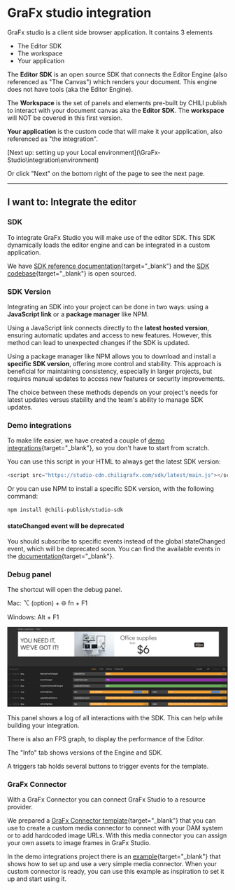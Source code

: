 # GraFx studio integration

GraFx studio is a client side browser application.
It contains 3 elements

- The Editor SDK
- The workspace
- Your application

The **Editor SDK** is an open source SDK that connects the Editor Engine (also referenced as "The Canvas") which renders your document. This engine does not have tools (aka the Editor Engine).

The **Workspace** is the set of panels and elements pre-built by CHILI publish to interact with your document canvas aka the **Editor SDK**.
The **workspace** will NOT be covered in this first version.

**Your application** is the custom code that will make it your application, also referenced as "the integration".

[Next up: setting up your Local environment](\GraFx-Studio\integration\environment\)

Or click "Next" on the bottom right of the page to see the next page.

---

## I want to: Integrate the editor

### SDK

To integrate GraFx Studio you will make use of the editor SDK. This SDK dynamically loads the editor engine and can be integrated in a custom application.

We have [SDK reference documentation](https://chili-publish.github.io/studio-sdk/index.html){target="_blank"} and the [SDK codebase](https://github.com/chili-publish/studio-sdk){target="_blank"} is open sourced.

### SDK Version

Integrating an SDK into your project can be done in two ways: using a **JavaScript link** or a **package manager** like NPM. 

Using a JavaScript link connects directly to the **latest hosted version**, ensuring automatic updates and access to new features. However, this method can lead to unexpected changes if the SDK is updated. 

Using a package manager like NPM allows you to download and install a **specific SDK version**, offering more control and stability. This approach is beneficial for maintaining consistency, especially in larger projects, but requires manual updates to access new features or security improvements. 

The choice between these methods depends on your project's needs for latest updates versus stability and the team's ability to manage SDK updates.

### Demo integrations

To make life easier, we have created a couple of [demo integrations](https://github.com/chili-publish/studio-sdk-integration-examples){target="_blank"}, so you don't have to start from scratch.

You can use this script in your HTML to always get the latest SDK version:


``` js
<script src="https://studio-cdn.chiligrafx.com/sdk/latest/main.js"></script>
```

Or you can use NPM to install a specific SDK version, with the following command:

``` bash
npm install @chili-publish/studio-sdk
```

#### stateChanged event will be deprecated

You should subscribe to specific events instead of the global stateChanged event, which will be deprecated soon. You can find the available events in the [documentation](https://chili-publish.github.io/studio-sdk/){target="_blank"}.

### Debug panel

The shortcut will open the debug panel.

Mac: ⌥ (option) + 🌐 fn + F1

Windows: Alt + F1

![Debug panel](debugpanel.png)

This panel shows a log of all interactions with the SDK. This can help while building your integration.

There is also an FPS graph, to display the performance of the Editor.

The "Info" tab shows versions of the Engine and SDK.

A triggers tab holds several buttons to trigger events for the template.

### GraFx Connector

With a GraFx Connector you can connect GraFx Studio to a resource provider.

We prepared a [GraFx Connector template](https://github.com/chili-publish/grafx-connector-template){target="_blank"} that you can use to create a custom media connector to connect with your DAM system or to add hardcoded image URLs. With this media connector you can assign your own assets to image frames in GraFx Studio.

In the demo integrations project there is an [example](https://github.com/chili-publish/studio-sdk-integration-examples/tree/main/ts-connector-example){target="_blank"} that shows how to set up and use a very simple media connector. When your custom connector is ready, you can use this example as inspiration to set it up and start using it.